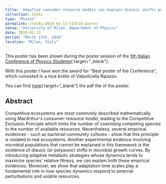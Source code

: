```yaml
---
title: 'Adaptive consumer-resource models can explain diauxic shifts and the violation of the Competitive Exclusion Principle'
collection: talks
type: "Poster"
permalink: /talks/2019-03-13-CISF19-poster
venue: "University of Milan, Department of Physics"
date: 2019-03-13
period: "March 13th, 2019"
location: "Milan, Italy"
---
```


This poster has been shown during the poster session of the [5th Italian Conference of Physics Students](https://ai-sf.it/cisf19/){:target="_blank"}.<!--_-->

With this poster I have won the award for ‘‘Best poster of the Conference’’, which consisted in a nice bottle of Valpolicella Ripasso.

You can find [here](/files/slides/2019-03-10-CISF19-poster.pdf){:target="_blank"}<!--_--> the pdf file of the poster.


## Abstract
Competitive ecosystems are most commonly described mathematically using MacArthur's consumer-resource model, leading to the Competitive Exclusion Principle which limits the number of coexisting competing species to the number of available resources. Nevertheless, several empirical evidences - such as bacterial community cultures - show that this principle is violated in real ecosystems.
Another experimental evidence involving microbial populations that cannot be explained in this framework is the existence of diauxic (or polyauxic) shifts in microbial growth curves. By introducing adaptive metabolic strategies whose dynamics tends to maximize species' relative fitness, we can explain both these empirical evidences. Moreover, we show that adaptation time scales play a fundamental role in how species dynamics respond to external perturbations and volatile resources.
